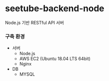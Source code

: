 # seetube-backend-node

Node.js 기반 RESTful API 서버

### 구축 환경

- 서버
  - Node.js
  - AWS EC2 (Ubuntu 18.04 LTS 64bit)
  - Nginx
- DB
  - MYSQL

